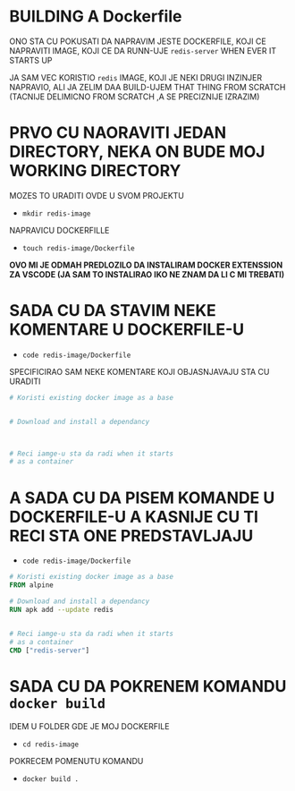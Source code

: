 # BUILDING A Dockerfile

ONO STA CU POKUSATI DA NAPRAVIM JESTE DOCKERFILE, KOJI CE NAPRAVITI IMAGE, KOJI CE DA RUNN-UJE `redis-server` WHEN EVER IT STARTS UP

JA SAM VEC KORISTIO `redis` IMAGE, KOJI JE NEKI DRUGI INZINJER NAPRAVIO, ALI JA ZELIM DAA BUILD-UJEM THAT THING FROM SCRATCH (TACNIJE DELIMICNO FROM SCRATCH ,A SE PRECIZNIJE IZRAZIM)

# PRVO CU NAORAVITI JEDAN DIRECTORY, NEKA ON BUDE MOJ WORKING DIRECTORY

MOZES TO URADITI OVDE U SVOM PROJEKTU

- `mkdir redis-image`

NAPRAVICU DOCKERFILLE

- `touch redis-image/Dockerfile`

**OVO MI JE ODMAH PREDLOZILO DA INSTALIRAM DOCKER EXTENSSION ZA VSCODE (JA SAM TO INSTALIRAO IKO NE ZNAM DA LI C MI TREBATI)**

# SADA CU DA STAVIM NEKE KOMENTARE U DOCKERFILE-U

- `code redis-image/Dockerfile`

SPECIFICIRAO SAM NEKE KOMENTARE KOJI OBJASNJAVAJU STA CU URADITI

```dockerfile
# Koristi existing docker image as a base


# Download and install a dependancy



# Reci iamge-u sta da radi when it starts
# as a container
```

# A SADA CU DA PISEM KOMANDE U DOCKERFILE-U A KASNIJE CU TI RECI STA ONE PREDSTAVLJAJU

- `code redis-image/Dockerfile`

``` dockerfile
# Koristi existing docker image as a base
FROM alpine

# Download and install a dependancy
RUN apk add --update redis


# Reci iamge-u sta da radi when it starts
# as a container
CMD ["redis-server"]
```

# SADA CU DA POKRENEM KOMANDU `docker build`

IDEM U FOLDER GDE JE MOJ DOCKERFILE

- `cd redis-image`

POKRECEM POMENUTU KOMANDU

- `docker build .`
